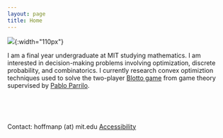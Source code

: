 ```yaml
---
layout: page
title: Home
---
```


![]({{site.baseurl}}/assets/PH-photo.jpeg){:width="110px"}

I am a final year undergraduate at MIT studying mathematics. I am interested in decision-making problems involving optimization, discrete probability, and combinatorics. I currently research convex optimiztion techniques used to solve the two-player [Blotto game](https://en.wikipedia.org/wiki/Blotto_game) from game theory supervised by [Pablo Parrilo](https://www.mit.edu/~parrilo/).

 &nbsp;

  &nbsp;

  Contact: hoffmanp (at) mit.edu
  [Accessibility](https://accessibility.mit.edu)

